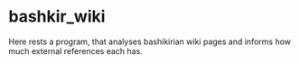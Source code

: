 # bashkir_wiki
Here rests a program, that analyses bashikirian wiki pages and informs how much external references each has.
